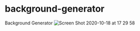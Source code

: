 # background-generator
Background Generator
![Screen Shot 2020-10-18 at 17 29 58](https://user-images.githubusercontent.com/57327617/96373956-b02d6200-1167-11eb-9e65-2e8c3d426fa8.png)
